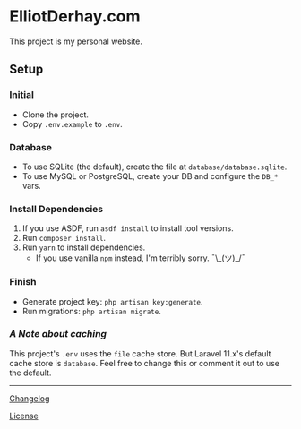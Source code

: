 # ElliotDerhay.com

This project is my personal website.

## Setup

### Initial

- Clone the project.
- Copy `.env.example` to `.env`.

### Database

- To use SQLite (the default), create the file at `database/database.sqlite`.
- To use MySQL or PostgreSQL, create your DB and configure the `DB_*` vars.

### Install Dependencies

1. If you use ASDF, run `asdf install` to install tool versions.
2. Run `composer install`.
3. Run `yarn` to install dependencies.
	- If you use vanilla `npm` instead, I'm terribly sorry. ¯\\\_(ツ)\_/¯

### Finish

- Generate project key: `php artisan key:generate`.
- Run migrations: `php artisan migrate`.

### _A Note about caching_

This project's `.env` uses the `file` cache store. But Laravel 11.x's default cache store is `database`. Feel free to
change this or comment it out to use the default.

---

[Changelog](CHANGELOG.md)

[License](LICENSE.md)